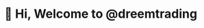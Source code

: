 <h1>
  👋 Hi, Welcome to @dreemtrading
</h1>

<!---
dreemtrading/dreemtrading is a ✨ special ✨ repository because its `README.md` (this file) appears on your GitHub profile.
You can click the Preview link to take a look at your changes.
--->
